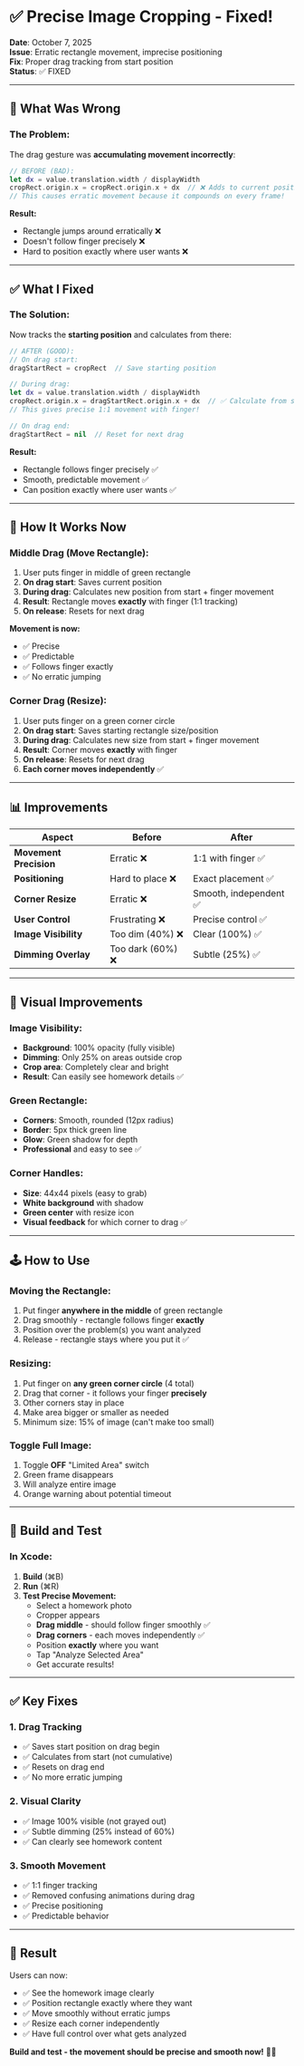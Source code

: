 # ✅ Precise Image Cropping - Fixed!

**Date**: October 7, 2025  
**Issue**: Erratic rectangle movement, imprecise positioning  
**Fix**: Proper drag tracking from start position  
**Status**: ✅ FIXED

---

## 🔧 **What Was Wrong**

### **The Problem:**
The drag gesture was **accumulating movement incorrectly**:
```swift
// BEFORE (BAD):
let dx = value.translation.width / displayWidth
cropRect.origin.x = cropRect.origin.x + dx  // ❌ Adds to current position
// This causes erratic movement because it compounds on every frame!
```

**Result:**
- Rectangle jumps around erratically ❌
- Doesn't follow finger precisely ❌
- Hard to position exactly where user wants ❌

---

## ✅ **What I Fixed**

### **The Solution:**
Now tracks the **starting position** and calculates from there:
```swift
// AFTER (GOOD):
// On drag start:
dragStartRect = cropRect  // Save starting position

// During drag:
let dx = value.translation.width / displayWidth
cropRect.origin.x = dragStartRect.origin.x + dx  // ✅ Calculate from start
// This gives precise 1:1 movement with finger!

// On drag end:
dragStartRect = nil  // Reset for next drag
```

**Result:**
- Rectangle follows finger precisely ✅
- Smooth, predictable movement ✅
- Can position exactly where user wants ✅

---

## 🎯 **How It Works Now**

### **Middle Drag (Move Rectangle):**

1. User puts finger in middle of green rectangle
2. **On drag start**: Saves current position
3. **During drag**: Calculates new position from start + finger movement
4. **Result**: Rectangle moves **exactly** with finger (1:1 tracking)
5. **On release**: Resets for next drag

**Movement is now:**
- ✅ Precise
- ✅ Predictable
- ✅ Follows finger exactly
- ✅ No erratic jumping

### **Corner Drag (Resize):**

1. User puts finger on a green corner circle
2. **On drag start**: Saves starting rectangle size/position
3. **During drag**: Calculates new size from start + finger movement
4. **Result**: Corner moves **exactly** with finger
5. **On release**: Resets for next drag
6. **Each corner moves independently** ✅

---

## 📊 **Improvements**

| Aspect | Before | After |
|--------|--------|-------|
| **Movement Precision** | Erratic ❌ | 1:1 with finger ✅ |
| **Positioning** | Hard to place ❌ | Exact placement ✅ |
| **Corner Resize** | Erratic ❌ | Smooth, independent ✅ |
| **User Control** | Frustrating ❌ | Precise control ✅ |
| **Image Visibility** | Too dim (40%) ❌ | Clear (100%) ✅ |
| **Dimming Overlay** | Too dark (60%) ❌ | Subtle (25%) ✅ |

---

## 🎨 **Visual Improvements**

### **Image Visibility:**
- **Background**: 100% opacity (fully visible)
- **Dimming**: Only 25% on areas outside crop
- **Crop area**: Completely clear and bright
- **Result**: Can easily see homework details ✅

### **Green Rectangle:**
- **Corners**: Smooth, rounded (12px radius)
- **Border**: 5px thick green line
- **Glow**: Green shadow for depth
- **Professional** and easy to see ✅

### **Corner Handles:**
- **Size**: 44x44 pixels (easy to grab)
- **White background** with shadow
- **Green center** with resize icon
- **Visual feedback** for which corner to drag ✅

---

## 🕹️ **How to Use**

### **Moving the Rectangle:**
1. Put finger **anywhere in the middle** of green rectangle
2. Drag smoothly - rectangle follows finger **exactly**
3. Position over the problem(s) you want analyzed
4. Release - rectangle stays where you put it ✅

### **Resizing:**
1. Put finger on **any green corner circle** (4 total)
2. Drag that corner - it follows your finger **precisely**
3. Other corners stay in place
4. Make area bigger or smaller as needed
5. Minimum size: 15% of image (can't make too small)

### **Toggle Full Image:**
1. Toggle **OFF** "Limited Area" switch
2. Green frame disappears
3. Will analyze entire image
4. Orange warning about potential timeout

---

## 🚀 **Build and Test**

### **In Xcode:**

1. **Build** (⌘B)
2. **Run** (⌘R)
3. **Test Precise Movement:**
   - Select a homework photo
   - Cropper appears
   - **Drag middle** - should follow finger smoothly ✅
   - **Drag corners** - each moves independently ✅
   - Position **exactly** where you want
   - Tap "Analyze Selected Area"
   - Get accurate results!

---

## ✅ **Key Fixes**

### **1. Drag Tracking**
- ✅ Saves start position on drag begin
- ✅ Calculates from start (not cumulative)
- ✅ Resets on drag end
- ✅ No more erratic jumping

### **2. Visual Clarity**
- ✅ Image 100% visible (not grayed out)
- ✅ Subtle dimming (25% instead of 60%)
- ✅ Can clearly see homework content

### **3. Smooth Movement**
- ✅ 1:1 finger tracking
- ✅ Removed confusing animations during drag
- ✅ Precise positioning
- ✅ Predictable behavior

---

## 🎯 **Result**

Users can now:
- ✅ See the homework image clearly
- ✅ Position rectangle exactly where they want
- ✅ Move smoothly without erratic jumps
- ✅ Resize each corner independently
- ✅ Have full control over what gets analyzed

**Build and test - the movement should be precise and smooth now!** 🎯✨



